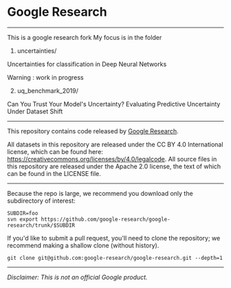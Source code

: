 # Google Research

---
This is a google research fork
My focus is in the folder 
1. uncertainties/

Uncertainties for classification in Deep Neural Networks

Warning : work in progress

2. uq_benchmark_2019/

Can You Trust Your Model's Uncertainty?
Evaluating Predictive Uncertainty Under Dataset Shift

---

This repository contains code released by
[Google Research](https://research.google).

All datasets in this repository are released under the CC BY 4.0 International
license, which can be found here:
https://creativecommons.org/licenses/by/4.0/legalcode.  All source files in this
repository are released under the Apache 2.0 license, the text of which can be
found in the LICENSE file.

---

Because the repo is large, we recommend you download only the subdirectory of
interest:

```
SUBDIR=foo
svn export https://github.com/google-research/google-research/trunk/$SUBDIR
```

If you'd like to submit a pull request, you'll need to clone the repository;
we recommend making a shallow clone (without history).

```
git clone git@github.com:google-research/google-research.git --depth=1
```

---

*Disclaimer: This is not an official Google product.*
